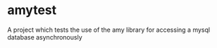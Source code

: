 # amytest 

A project which tests the use of the amy library for accessing a mysql database asynchronously
